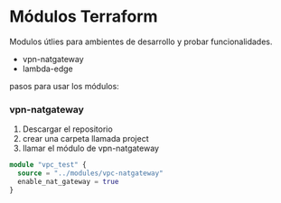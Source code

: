 # Módulos Terraform
Modulos útlies para ambientes de desarrollo y probar funcionalidades.

- vpn-natgateway
- lambda-edge

pasos para usar los módulos: 

### vpn-natgateway

1. Descargar el repositorio
2. crear una carpeta llamada project
3. llamar el módulo de vpn-natgateway

```tf
module "vpc_test" {
  source = "../modules/vpc-natgateway"
  enable_nat_gateway = true
}
```
